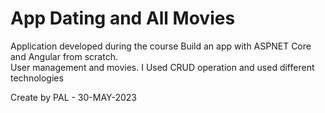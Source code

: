 # App Dating and All Movies
Application developed during the course Build an app with ASPNET Core and Angular from scratch.  
User management and movies. I Used CRUD operation and used different technologies

Create by PAL - 30-MAY-2023
